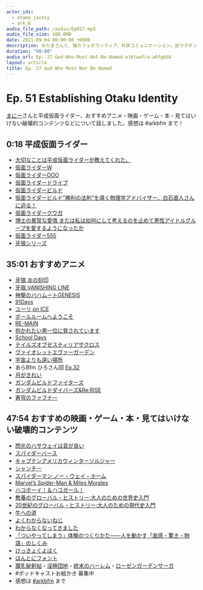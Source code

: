 ```yaml
---
actor_ids:
  - otama_jacksy
  - ark_B
audio_file_path: /audio/Ep027.mp3
audio_file_size: 100.0MB
date: 2021-09-04 00:00:00 +0900
description: おたまさんと、猫カフェボランティア、科学コミュニケーション、反ワクチン監視、ドラえもん、絶滅動物は蘇らせるべきか、ミッドサマー、保護猫のススメなどについて話しました。
duration: "00:00"
audio_url: Ep--27-God-Who-Must-Not-Be-Named-e16taaf/a-a6fg6d4
layout: article
title: Ep. 27 God Who Must Not Be Named
---
```


# Ep. 51 Establishing Otaku Identity

[まにー](https://twitter.com/maraky99)さんと平成仮面ライダー、おすすめアニメ・映画・ゲーム・本・見てはいけない破壊的コンテンツなどについて話しました。感想は #arkbfm まで！

## 0:18 平成仮面ライダー

* [大切なことは平成仮面ライダーが教えてくれた。](https://note.com/mikattyo/n/n4c2e348c9417)
* [仮面ライダーW](https://www.kamen-rider-official.com/riders/11)
* [仮面ライダーOOO](https://www.kamen-rider-official.com/riders/12)
* [仮面ライダードライブ](https://www.tv-asahi.co.jp/drive/)
* [仮面ライダービルド](https://www.tv-asahi.co.jp/build/)
* [仮面ライダービルド"勝利の法則"を導く物理学アドバイザー、白石直人さんに迫る！](https://lab-on.jp/column/150/)
* [仮面ライダークウガ](https://www.kamen-rider-official.com/riders/1)
* [博士の異常な愛情 または私は如何にして考えるのを止めて男性アイドルグループを愛するようになったか](http://web.archive.org/web/20201224151045/https://maraky99.medium.com/%E5%8D%9A%E5%A3%AB%E3%81%AE%E7%95%B0%E5%B8%B8%E3%81%AA%E6%84%9B%E6%83%85-%E3%81%BE%E3%81%9F%E3%81%AF%E7%A7%81%E3%81%AF%E5%A6%82%E4%BD%95%E3%81%AB%E3%81%97%E3%81%A6%E8%80%83%E3%81%88%E3%82%8B%E3%81%AE%E3%82%92%E6%AD%A2%E3%82%81%E3%81%A6%E7%94%B7%E6%80%A7%E3%82%A2%E3%82%A4%E3%83%89%E3%83%AB%E3%82%B0%E3%83%AB%E3%83%BC%E3%83%97%E3%82%92%E6%84%9B%E3%81%99%E3%82%8B%E3%82%88%E3%81%86%E3%81%AB%E3%81%AA%E3%81%A3%E3%81%9F%E3%81%8B-c4909138e792)
* [仮面ライダー555](https://www.kamen-rider-official.com/riders/4)
* [牙狼シリーズ](https://garo-project.jp/)
    

## 35:01 おすすめアニメ

* [牙狼 炎の刻印](https://garo-project.jp/ANIME/)
* [牙狼 VANISHING LINE](https://garo-project.jp/VANISHING_LINE/index.html)
* [神撃のバハムートGENESIS](https://shingekinobahamut-genesis.jp/)
* [91Days](http://91days.family/)
* [ユーリ on ICE](https://yurionice.com/)
* [ボールルームへようこそ](http://ballroom-official.jp/)
* [RE-MAIN](https://re-main.net/)
* [抱かれたい男一位に脅されています](https://dakaretai-1st.com/tv/)
* [School Days](https://www.marv.jp/special/schooldays-anime/)
* [テイルズオブゼスティリアザクロス](https://toz-thex-anime.tales-ch.jp/)
* [ヴァイオレットエヴァーガーデン](http://violet-evergarden.jp/)
* [宇宙よりも遠い場所](http://yorimoi.com/)
* あらBfm ひろさん回 [Ep.32](https://anchor.fm/arkbfm/episodes/Ep--32-Penguin-Smell-e18iifp/a-a6m3id1)
* [月がきれい](http://tsukigakirei.jp/)
* [ガンダムビルドファイターズ](http://gundam-bf.net/)
* [ガンダムビルドダイバーズ&Re:RISE](http://gundam-bd.net/)
* [蒼穹のファフナー](http://fafner.jp/)

## 47:54 おすすめの映画・ゲーム・本・見てはいけない破壊的コンテンツ

* [閃光のハサウェイは音が良い](https://online.stereosound.co.jp/_ct/17458483)
* [スパイダーバース](https://bd-dvd.sonypictures.jp/spidermanintothespiderverse/)
* [キャプテンアメリカウィンターソルジャー](https://marvel.disney.co.jp/movie/captain-america2.html)
* [シャンチー](https://marvel.disney.co.jp/movie/shang-chi.html)
* [スパイダーマン ノー・ウェイ・ホーム](https://www.spiderman-movie.jp/)
* [Marvel’s Spider-Man & Miles Morales](https://www.playstation.com/ja-jp/games/marvels-spider-man-miles-morales/)
* [ハコボーイ！＆ハコガール！](https://www.nintendo.co.jp/switch/asspa/index.html)
* [教養のグローバル・ヒストリー:大人のための世界史入門](https://amzn.to/3ul83xl)
* [20世紀のグローバル・ヒストリー:大人のための現代史入門](https://amzn.to/3IWB4DA)
* [牛への道](https://amzn.to/3ugUyi9)
* [よくわからないねじ](https://amzn.to/3okxE5t)
* [わからなくなってきました](https://amzn.to/3Hn4Alj)
* [「ついやってしまう」体験のつくりかた――人を動かす「直感・驚き・物語」のしくみ](https://amzn.to/3oiLR35)
* [けっきょくよはく](https://amzn.to/3IXiyL5)
* [ほんとにフォント](https://amzn.to/3IYwTqC)
* [魔乳秘剣帖](http://www.gonzo.co.jp/archives/manyu/)・[淫極団地](https://twitter.com/ingoku_official)・[終末のハーレム](https://end-harem-anime.com/)・[ローゼンガーデンサーガ](https://amzn.to/3GlTOKQ)
* #ポッドキャストお絵かき 募集中
* 感想は [#arkbfm](https://twitter.com/hashtag/arkbfm) まで